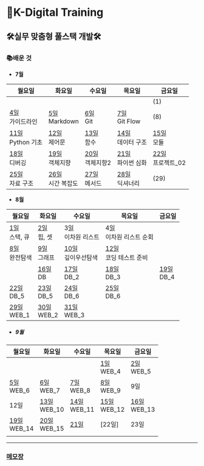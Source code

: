 # 🏫K-Digital Training



## 🛠실무 맞춤형 풀스택 개발🛠



### 📚배운 것

- **7월**

| 월요일                                            | 화요일                                          | 수요일                                         | 목요일                                           | 금요일                                           |
| ------------------------------------------------- | ----------------------------------------------- | ---------------------------------------------- | ------------------------------------------------ | ------------------------------------------------ |
|                                                   |                                                 |                                                |                                                  | (1)                                              |
| [4일](./class/220704/README.md)  <br>가이드라인   | [5일](./class/220705/README.md)<br>Markdown     | [6일](./class/220706/README.md)<br>Git         | [7일](./class/220707/README.md)<br/>Git Flow     | (8)                                              |
| [11일](./class/220711/README.md) <br/>Python 기초 | [12일](./class/220712/README.md) <br/>제어문    | [13일  ](./class/220713/README.md)<br/>함수    | [14일](./class/220714/README.md)<br/>데이터 구조 | [15일](./class/220715/README.md)<br/>모듈        |
| [18일](./class/220718/README.md)<br/>디버깅       | [19일](./class/220719/README.md)<br/>객체지향   | [20일](./class/220720/README.md)<br/>객체지향2 | [21일](./class/220721/README.md)<br/>파이썬 심화 | [22일](./class/220722/README.md)<br/>프로젝트_02 |
| [25일](./class/220725/README.md)<br/>자료 구조    | [26일](./class/220726/README.md)<br>시간 복잡도 | [27일](./class/220727/README.md)<br>메서드     | [28일](./class/220728/README.md)<br>딕셔너리     | (29)                                             |



- **8월**

| 월요일                                       | 화요일                                     | 수요일                                            | 목요일                                                 | 금요일                                    |
| -------------------------------------------- | ------------------------------------------ | ------------------------------------------------- | ------------------------------------------------------ | ----------------------------------------- |
| [1일](./class/220801/README.md)<br/>스택, 큐 | [2일](./class/220802/README.md)<br/>힙, 셋 | 3[일](./class/220803/README.md)<br/>이차원 리스트 | 4[일](./class/220804/README.md)<br/>이차원 리스트 순회 |                                           |
| [8일](./class/220808/README.md)<br/>완전탐색 | [9일](./class/220809/README.md)<br/>그래프 | [10일](./class/220810/README.md)<br/>깊이우선탐색 | [12일](./class/220811/README.md)<br/>코딩 테스트 준비  |                                           |
|                                              | [16일](./class/220816/README.md)<br/>DB    | [17일](./class/220817/README.md)<br/>DB_2         | [18일](./class/220818/README.md)<br/>DB_3              | [19일](./class/220819/README.md)<br/>DB_4 |
| [22일](./class/220822/README.md)<br/>DB_5    | [23일](./class/220823/README.md)<br/>DB_5  | [24일](./class/220824/README.md)<br/>DB_6         | [25일](./class/220825/README.md)<br/>DB_6              |                                           |
| [29일](./class/220829/README.md)<br/>WEB_1   | [30일](./class/220830/README.md)<br/>WEB_2 | [31일](./class/220831/README.md)<br/>WEB_3        |                                                        |                                           |



- ##### 9월

| 월요일                                    | 화요일                                            | 수요일                                       | 목요일                                      | 금요일                                       |
| ----------------------------------------- | ------------------------------------------------- | -------------------------------------------- | ------------------------------------------- | -------------------------------------------- |
|                                           |                                                   |                                              | [1일](./class/220901/README.md)<br/>WEB_4   | [2일](./class/220902/README.md)<br/>WEB_5    |
| [5일](./class/220905/README.md)<br/>WEB_6 | [6일](./class/220906/실습/실습/01.html)<br/>WEB_7 | [7일](./class/220907/project.html)<br/>WEB_8 | [8일](./class/220908/01.html)<br/>WEB_9     | 9일                                          |
| 12일                                      | [13일](./class/220913/0913/home.html)<br/>WEB_10  | [14일](./class/220914/index.html)<br/>WEB_11 | [15일](./class/220915/README.md)<br/>WEB_12 | [16일](./class/220916/index.html)<br/>WEB_13 |
| [19일](./class/220919)<br/>WEB_14         | [20일](./class/220920/index.html)<br/>WEB_15      | [21일](./class/220921/README.md)             | [22일]                                      | 23일                                         |
|                                           |                                                   |                                              |                                             |                                              |



---

### [메모장](memo.md)
